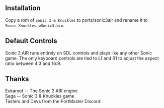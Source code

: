 ## Installation
Copy a rom of `Sonic 3 & Knuckles` to ports/sonic3air and rename it to `Sonic_Knuckles_wSonic3.bin`.

## Default Controls
Sonic 3 AIR runs entirely on SDL controls and plays like any other Sonic game. The only keyboard controls are tied to L1 and R1 to adjust the aspect ratio between 4:3 and 16:9.

## Thanks
Eukaryot -- The Sonic 3 AIR engine  
Sega -- Sonic 3 & Knuckles game  
Testers and Devs from the PortMaster Discord  
